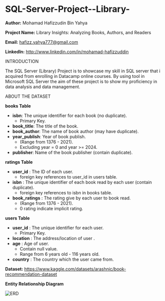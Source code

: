 # SQL-Server-Project--Library-

**Author:** Mohamad Hafizzudin Bin Yahya

**Project Name:** Library Insights: Analyzing Books, Authors, and Readers

**Email:** hafizz.yahya777@gmail.com

**LinkedIn:** http://www.linkedin.com/in/mohamad-hafizzuddin

INTRODUCTION

The SQL Server (Library) Project is to showcase my skill in SQL server that i acquired from enrolling in Datacamp online courses. By using tool in Microsoft SQL Server the aim of these project is to show my proficiency in data analysis and data management.

ABOUT THE DATASET

**books Table**
- **isbn**: The unique identifier for each book (no duplicate).
  - Primary Key.
- **book_title**: The title of the book.
- **book_author**: The name of book author (may have duplicate).
- **year_publish**: Year of book publish.
  - (Range from 1376 - 2021).
  - Excluding year = 0  and year >= 2024.
- **publisher**: Name of the book publisher (contain duplicate).

**ratings Table**
- **user_id** : The ID of each user.
  - foreign key references to user_id in users table.
- **isbn** : The unique identifier of each book read by each user (contain duplicate).
  - foreign key references to isbn in books table.
- **book_ratings** : The rating give by each user to book read.
  - (Range from 1376 - 2021).
  - 0 rating indicate implicit rating. 
  
 **users Table**
 - **user_id** : The unique identifier for each user.
   - Primary Key.
 - **location** : The address/location of user .
 - **age** : Age of user.
   - Contain null value.
   - Range from 6 years old - 116 years old.
- **country** : The country which the user came from.
  
**Dataset:** https://www.kaggle.com/datasets/arashnic/book-recommendation-dataset

**Entity Relationship Diagram**

![ERD](https://github.com/hfzzddn/SQL-Server-Project--Library-/assets/157438704/10fa60b9-58e7-4994-81d2-df67b159cb30)

 









